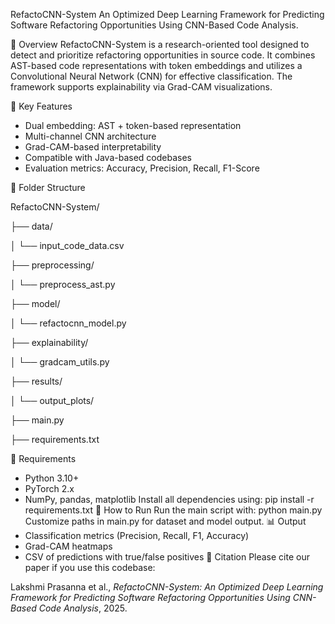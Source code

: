 RefactoCNN-System
An Optimized Deep Learning Framework for Predicting Software Refactoring Opportunities Using CNN-Based Code Analysis.

📌 Overview
RefactoCNN-System is a research-oriented tool designed to detect and prioritize refactoring opportunities in source code. It combines AST-based code representations with token embeddings and utilizes a Convolutional Neural Network (CNN) for effective classification. The framework supports explainability via Grad-CAM visualizations.

🧠 Key Features
- Dual embedding: AST + token-based representation
- Multi-channel CNN architecture
- Grad-CAM-based interpretability
- Compatible with Java-based codebases
- Evaluation metrics: Accuracy, Precision, Recall, F1-Score

📂 Folder Structure

RefactoCNN-System/

├── data/

│   └── input_code_data.csv

├── preprocessing/

│   └── preprocess_ast.py

├── model/

│   └── refactocnn_model.py

├── explainability/

│   └── gradcam_utils.py

├── results/

│   └── output_plots/


├── main.py

├── requirements.txt


📝 Requirements
- Python 3.10+
- PyTorch 2.x
- NumPy, pandas, matplotlib
Install all dependencies using:
pip install -r requirements.txt
🚀 How to Run
Run the main script with:
python main.py
Customize paths in main.py for dataset and model output.
📊 Output
- Classification metrics (Precision, Recall, F1, Accuracy)
- Grad-CAM heatmaps
- CSV of predictions with true/false positives
📄 Citation
Please cite our paper if you use this codebase:

Lakshmi Prasanna et al., *RefactoCNN-System: An Optimized Deep Learning Framework for Predicting Software Refactoring Opportunities Using CNN-Based Code Analysis*, 2025.

